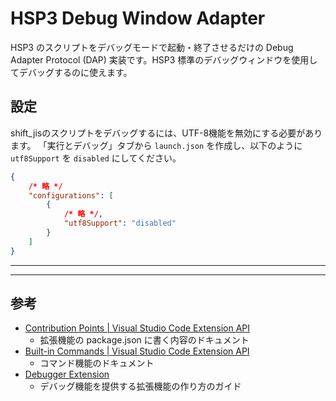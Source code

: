 # HSP3 Debug Window Adapter

HSP3 のスクリプトをデバッグモードで起動・終了させるだけの Debug Adapter Protocol (DAP) 実装です。HSP3 標準のデバッグウィンドウを使用してデバッグするのに使えます。

## 設定

shift_jisのスクリプトをデバッグするには、UTF-8機能を無効にする必要があります。
「実行とデバッグ」タブから `launch.json` を作成し、以下のように `utf8Support` を `disabled` にしてください。

```json
{
    /* 略 */
    "configurations": [
        {
            /* 略 */,
            "utf8Support": "disabled"
        }
    ]
}
```

----
----

## 参考

- [Contribution Points | Visual Studio Code Extension API](https://code.visualstudio.com/api/references/contribution-points)
    - 拡張機能の package.json に書く内容のドキュメント
- [Built-in Commands | Visual Studio Code Extension API](https://code.visualstudio.com/api/references/commands)
    - コマンド機能のドキュメント
- [Debugger Extension](https://code.visualstudio.com/api/extension-guides/debugger-extension)
    - デバッグ機能を提供する拡張機能の作り方のガイド
